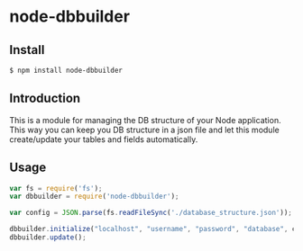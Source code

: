# node-dbbuilder

## Install

```sh
$ npm install node-dbbuilder
```

## Introduction

This is a module for managing the DB structure of your Node application. This way you can keep you DB structure in a json file and let this module create/update your tables and fields automatically.

## Usage

```js
var fs = require('fs');
var dbbuilder = require('node-dbbuilder');

var config = JSON.parse(fs.readFileSync('./database_structure.json'));

dbbuilder.initialize("localhost", "username", "password", "database", config);
dbbuilder.update();
```

